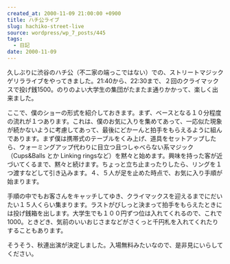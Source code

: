 ```yaml
---
created_at: 2000-11-09 21:00:00 +0900
title: ハチ公ライブ
slug: hachiko-street-live
source: wordpress/wp_7_posts/445
tags:
  - 日記
date: 2000-11-09
---
```


久しぶりに渋谷のハチ公（不二家の端っこではない）での、ストリートマジック ゲリラライブをやってきました。21:40から、22:30まで、２回のクライマックスで投げ銭1500。のりのよい大学生の集団がたまたま通りかかって、楽しく出来ました。

ここで、僕のショーの形式を紹介しておきます。まず、ベースとなる１０分程度の流れが１つあります。これは、僕のお気に入りを集めてあって、一応似た現象が続かないように考慮してあって、最後にどかーんと拍手をもらえるように組んであります。まず僕は携帯式のテーブルをくみ上げ、道具をセットアップしたら、ウォーミングアップ代わりに目立つ且つしゃべらない系マジック（Cups&Balls とか Linking ringsなど）を黙々と始めます。興味を持った客が近づいてくるまで、黙々と続けます。ちょっと立ち止まったりしたら、リングを１つ渡すなどして引き込みます。４、５人が足を止めた時点で、お気に入り手順が始まります。

手順の中でもお客さんをキャッチしてゆき、クライマックスを迎えるまでにだいたい１５人くらい集まります。ラストがびしっと決まって拍手をもらえたときには投げ銭箱を出します。大学生でも１００円ずつ位は入れてくれるので、これで1000。ときどき、気前のいいおじさまなどがさくっと千円札を入れてくれたりすることもあります。

そうそう、秋連出演が決定しました。入場無料みたいなので、是非見にいらしてください。
